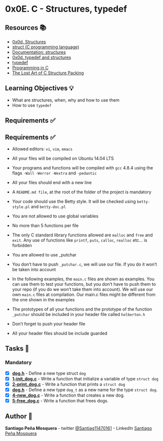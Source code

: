 # 0x0E. C - Structures, typedef
## Resources :books:

* [0x0d. Structures](https://intranet.hbtn.io/rltoken/fTk_WHNNZwyN_3Br4hldzg)
* [struct (C programming language)](https://intranet.hbtn.io/rltoken/sF_gQY2e9CP95XbgWQkduA)
* [Documentation: structures](https://intranet.hbtn.io/rltoken/7VySR2oMyxk7VMR8LLOvZA)
* [0x0d. typedef and structures](https://intranet.hbtn.io/rltoken/n336cpCmQqTulI07odCY9g)
* [typedef](https://intranet.hbtn.io/rltoken/-vbMNPFrIA5PcVs4RiWr4g)
* [Programming in C ](http://images.textbooks.com/TextbookInfo/Covers/0321776410.gif)
* [The Lost Art of C Structure Packing ](https://intranet.hbtn.io/rltoken/92gDeb3TtzgLDpzo9DXfZg)

## Learning Objectives :bulb:
* What are structures, when, why and how to use them
* How to use `typedef`

## Requirements :white_check_mark:
## Requirements :white_check_mark:
* Allowed editors: `vi`, `vim`, `emacs`
* All your files will be compiled on Ubuntu 14.04 LTS
* Your programs and functions will be compiled with `gcc` 4.8.4 using the flags `-Wall` `-Werror` `-Wextra` and `-pedantic`
* All your files should end with a new line
* A `README.md file`, at the root of the folder of the project is mandatory
* Your code should use the Betty style. It will be checked using `betty-style.pl` and `betty-doc.pl`
* You are not allowed to use global variables
* No more than 5 functions per file

* The only C standard library functions allowed are `malloc` and `free` and `exit`. Any use of functions like `printf`, `puts`, `calloc`, `realloc` etc… is forbidden
* You are allowed to use _putchar
* You don’t have to push `_putchar.c`, we will use our file. If you do it won’t be taken into account
* In the following examples, the `main.c` files are shown as examples. You can use them to test your functions, but you don’t have to push them to your repo (if you do we won’t take them into account). We will use our own `main.c` files at compilation. Our main.c files might be different from the one shown in the examples
* The prototypes of all your functions and the prototype of the function `_putchar` should be included in your header file called `holberton.h`
* Don’t forget to push your header file
* All your header files should be include guarded

## Tasks :page_with_curl:
### Mandatory
- [x] **[dog.h](./dog.h)** - Define a new type struct `dog`
- [x] **[1-init_dog.c](./1-init_dog.c)** - Write a function that initialize a variable of type `struct dog`
- [x] **[2-print_dog.c](./2-print_dog.c)** - Write a function that prints a `struct dog`
- [x] **[dog.h](./dog.h)** - Define a new type `dog_t` as a new name for the type `struct dog`.
- [x] **[4-new_dog.c](./4-new_dog.c)** - Write a function that creates a new dog.
- [x] **[5-free_dog.c](./5-free_dog.c)** - Write a function that frees dogs.

## Author :pencil:
**Santiago Peña Mosquera** - twitter [@Santiag11470161](https://twitter.com/Santiag11470161) - LinkedIn [Santiago Peña Mosquera](https://www.linkedin.com/in/santiago-pe%C3%B1a-mosquera-abaa20196/)
